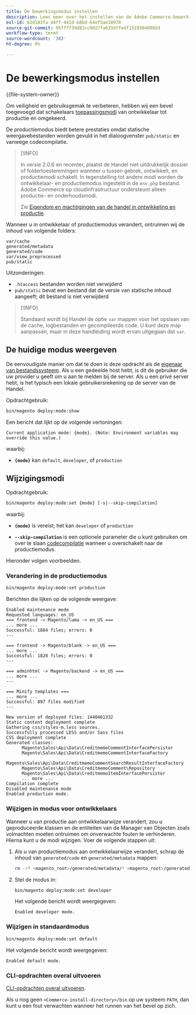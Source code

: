 ```yaml
---
title: De bewerkingsmodus instellen
description: Lees meer over het instellen van de Adobe Commerce-bewerkingsmodi.
exl-id: 62d183fa-d4ff-441d-b8bd-64ef5ae10978
source-git-commit: 95ffff39d82cc9027fa633dffedf15193040802d
workflow-type: tm+mt
source-wordcount: '383'
ht-degree: 0%

---
```


# De bewerkingsmodus instellen

{{file-system-owner}}

Om veiligheid en gebruiksgemak te verbeteren, hebben wij een bevel toegevoegd dat schakelaars [toepassingsmodi](../bootstrap/application-modes.md) van ontwikkelaar tot productie en omgekeerd.

De productiemodus biedt betere prestaties omdat statische weergavebestanden worden gevuld in het dialoogvenster `pub/static` en vanwege codecompilatie.

>[!INFO]
>
>In versie 2.0.6 en recenter, plaatst de Handel niet uitdrukkelijk dossier of foldertoestemmingen wanneer u tussen gebrek, ontwikkelt, en productiemodi schakelt. In tegenstelling tot andere modi worden de ontwikkelaar- en productiemodus ingesteld in de `env.php` bestand. Adobe Commerce op cloudinfrastructuur ondersteunt alleen productie- en onderhoudsmodi.
>
>Zie [Eigendom en machtigingen van de handel in ontwikkeling en productie](../deployment/file-system-permissions.md).

Wanneer u in ontwikkelaar of productiemodus verandert, ontruimen wij de inhoud van volgende folders:

```terminal
var/cache
generated/metadata
generated/code
var/view_preprocessed
pub/static
```

Uitzonderingen:

- `.htaccess` bestanden worden niet verwijderd
- `pub/static` bevat een bestand dat de versie van statische inhoud aangeeft; dit bestand is niet verwijderd

>[!INFO]
>
>Standaard wordt bij Handel de optie `var` mappen voor het opslaan van de cache, logbestanden en gecompileerde code. U kunt deze map aanpassen, maar in deze handleiding wordt ervan uitgegaan dat `var`.

## De huidige modus weergeven

De eenvoudigste manier om dat te doen is deze opdracht als de [eigenaar van bestandssysteem](../../installation/prerequisites/file-system/overview.md). Als u een gedeelde host hebt, is dit de gebruiker die uw provider u geeft om u aan te melden bij de server. Als u een privé server hebt, is het typisch een lokale gebruikersrekening op de server van de Handel.

Opdrachtgebruik:

```bash
bin/magento deploy:mode:show
```

Een bericht dat lijkt op de volgende vertoningen:

```terminal
Current application mode: {mode}. (Note: Environment variables may override this value.)
```

waarbij:

- **`{mode}`** kan `default`, `developer`, of `production`

## Wijzigingsmodi

Opdrachtgebruik:

```bash
bin/magento deploy:mode:set {mode} [-s|--skip-compilation]
```

waarbij:

- **`{mode}`** is vereist; het kan `developer` of `production`

- **`--skip-compilation`** is een optionele parameter die u kunt gebruiken om over te slaan [codecompilatie](../cli/code-compiler.md) wanneer u overschakelt naar de productiemodus.

Hieronder volgen voorbeelden.

### Verandering in de productiemodus

```bash
bin/magento deploy:mode:set production
```

Berichten die lijken op de volgende weergave:

```terminal
Enabled maintenance mode
Requested languages: en_US
=== frontend -> Magento/luma -> en_US ===
... more ...
Successful: 1884 files; errors: 0
---

=== frontend -> Magento/blank -> en_US ===
... more ...
Successful: 1828 files; errors: 0
---

=== adminhtml -> Magento/backend -> en_US ===
... more ...
---

=== Minify templates ===
... more ...
Successful: 897 files modified
---

New version of deployed files: 1440461332
Static content deployment complete
Gathering css/styles-m.less sources.
Successfully processed LESS and/or Sass files
CSS deployment complete
Generated classes:
      Magento\Sales\Api\Data\CreditmemoCommentInterfacePersistor
      Magento\Sales\Api\Data\CreditmemoCommentInterfaceFactory
      Magento\Sales\Api\Data\CreditmemoCommentSearchResultInterfaceFactory
      Magento\Sales\Api\Data\CreditmemoComment\Repository
      Magento\Sales\Api\Data\CreditmemoItemInterfacePersistor
      ... more ...
Compilation complete
Disabled maintenance mode
Enabled production mode.
```

### Wijzigen in modus voor ontwikkelaars

Wanneer u van productie aan ontwikkelaarwijze verandert, zou u geproduceerde klassen en de entiteiten van de Manager van Objecten zoals volmachten moeten ontruimen om onverwachte fouten te verhinderen. Hierna kunt u de modi wijzigen. Voer de volgende stappen uit:

1. Als u van productiemodus aan ontwikkelaarwijze verandert, schrap de inhoud van `generated/code` en `generated/metadata` mappen:

   ```bash
   rm -rf <magento_root>/generated/metadata/* <magento_root>/generated/code/*
   ```

1. Stel de modus in:

   ```bash
   bin/magento deploy:mode:set developer
   ```

   Het volgende bericht wordt weergegeven:

   ```terminal
   Enabled developer mode.
   ```

### Wijzigen in standaardmodus

```bash
bin/magento deploy:mode:set default
```

Het volgende bericht wordt weergegeven:

```terminal
Enabled default mode.
```

### CLI-opdrachten overal uitvoeren

[CLI-opdrachten overal uitvoeren](../cli/config-cli.md#config-install-cli-first).

Als u nog geen `<Commerce-install-directory>/bin` op uw systeem `PATH`, dan kunt u een fout verwachten wanneer het runnen van het bevel op zich.
